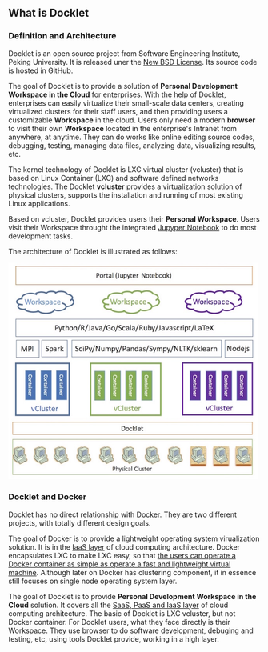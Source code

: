 ## What is Docklet ##

### Definition and Architecture ###

Docklet is an open source project from Software Engineering Institute,
Peking University. It is released uner the [New BSD License](http://directory.fsf.org/wiki/License:BSD_3Clause). Its source code is hosted in GitHub.

The goal of Docklet is to provide a solution of **Personal Development
Workspace in the Cloud** for enterprises. With the help of Docklet,
enterprises can easily virtualize their small-scale data centers,
creating virtualized clusters for their staff users, and then providing
users a customizable **Workspace** in the cloud.  Users only need a
modern **browser** to visit their own **Workspace** located in the
enterprise's Intranet from anywhere, at anytime. They can do works like
online editing source codes, debugging, testing, managing data files,
analyzing data, visualizing results, etc.


The kernel technology of Docklet is LXC virtual cluster (vcluster) that
is based on Linux Container (LXC) and software defined networks
technologies. The Docklet **vcluster** provides a virtualization
solution of physical clusters, supports the installation and running of
most existing Linux applications. 

Based on vcluster, Docklet provides users their **Personal Workspace**. 
Users visit their Workspace throught the integrated [Jupyper Notebook](https://github.com/jupyter/notebook) to do most development tasks.

The architecture of Docklet is illustrated as follows:

<img src="../images/docklet-architecture.jpg" width="500"
alt="docklet-architecture">

<!--
![docklet architecture](../images/docklet-architecture.jpg)
-->

### Docklet and Docker ###

Docklet has no direct relationship with [Docker](https://github.com/docker/docker). They are two different projects, with totally different design goals.

The goal of Docker is to provide a lightweight operating system
virualization solution. It is in the [IaaS layer](https://en.wikipedia.org/wiki/Cloud_computing) of cloud computing architecture.
Docker encapsulates LXC to make LXC easy, 
so that [the users can operate a Docker container as simple as operate
a fast and lightweight virtual machine](https://www.gitbook.com/book/yeasy/docker_practice). Although later on Docker has clustering component, 
it in essence still focuses on single node operating system layer.  

The goal of Docklet is to provide **Personal Development Workspace in
the Cloud** solution. It covers all the [SaaS, PaaS and IaaS layer](https://en.wikipedia.org/wiki/Cloud_computing) of cloud computing architecture.
The basic of Docklet is LXC vcluster, but not Docker container. For
Docklet users, what they face directly is their Workspace. They use
browser to do software development, debuging and testing, etc, using tools
Docklet provide, working in a high layer.
